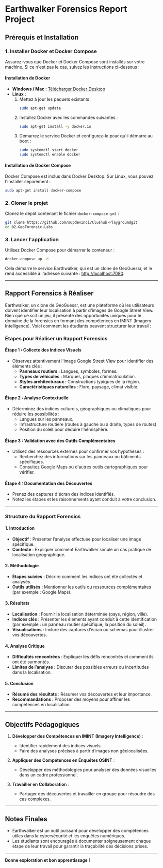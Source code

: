 # Earthwalker Forensics Report Project

## Prérequis et Installation

### 1. Installer Docker et Docker Compose
Assurez-vous que Docker et Docker Compose sont installés sur votre machine. Si ce n'est pas le cas, suivez les instructions ci-dessous :

#### Installation de Docker
- **Windows / Mac** : [Télécharger Docker Desktop](https://www.docker.com/products/docker-desktop/)
- **Linux** :
  1. Mettez à jour les paquets existants :
     ```bash
     sudo apt-get update
     ```
  2. Installez Docker avec les commandes suivantes :
     ```bash
     sudo apt-get install -y docker.io
     ```
  3. Démarrez le service Docker et configurez-le pour qu'il démarre au boot :
     ```bash
     sudo systemctl start docker
     sudo systemctl enable docker
     ```

#### Installation de Docker Compose
Docker Compose est inclus dans Docker Desktop. Sur Linux, vous pouvez l'installer séparément :
```bash
sudo apt-get install docker-compose
```

### 2. Cloner le projet
Clonez le dépôt contenant le fichier `docker-compose.yml` :
```bash
git clone https://github.com/supdevinci/Cluehub-Playgroundgit
cd 02-GeoForensic-Labs
```

### 3. Lancer l'application
Utilisez Docker Compose pour démarrer le conteneur :
```bash
docker-compose up -d
```
Cela démarre le service Earthwalker, qui est un clone de GeoGuessr, et le rend accessible à l'adresse suivante :
[http://localhost:7080](http://localhost:7080).

---

## Rapport Forensics à Réaliser

Earthwalker, un clone de GeoGuessr, est une plateforme où les utilisateurs doivent identifier leur localisation à partir d'images de Google Street View. Bien que ce soit un jeu, il présente des opportunités uniques pour le domaine de la forensics en formant des compétences en IMINT (Imagery Intelligence). Voici comment les étudiants peuvent structurer leur travail :

### Étapes pour Réaliser un Rapport Forensics

#### Étape 1 : Collecte des Indices Visuels
- Observez attentivement l'image Google Street View pour identifier des éléments clés :
  - **Panneaux routiers** : Langues, symboles, formes.
  - **Types de véhicules** : Marques, plaques d'immatriculation.
  - **Styles architecturaux** : Constructions typiques de la région.
  - **Caractéristiques naturelles** : Flore, paysage, climat visible.

#### Étape 2 : Analyse Contextuelle
- Déterminez des indices culturels, géographiques ou climatiques pour réduire les possibilités :
  - Langues sur les panneaux.
  - Infrastructure routière (routes à gauche ou à droite, types de routes).
  - Position du soleil pour déduire l’hémisphère.

#### Étape 3 : Validation avec des Outils Complémentaires
- Utilisez des ressources externes pour confirmer vos hypothèses :
  - Recherchez des informations sur les panneaux ou bâtiments spécifiques.
  - Consultez Google Maps ou d'autres outils cartographiques pour vérifier.

#### Étape 4 : Documentation des Découvertes
- Prenez des captures d'écran des indices identifiés.
- Notez les étapes et les raisonnements ayant conduit à votre conclusion.

---

### Structure du Rapport Forensics

#### 1. Introduction
- **Objectif** : Présenter l’analyse effectuée pour localiser une image spécifique.
- **Contexte** : Expliquer comment Earthwalker simule un cas pratique de localisation géographique.

#### 2. Méthodologie
- **Étapes suivies** : Décrire comment les indices ont été collectés et analysés.
- **Outils utilisés** : Mentionner les outils ou ressources complémentaires (par exemple : Google Maps).

#### 3. Résultats
- **Localisation** : Fournir la localisation déterminée (pays, région, ville).
- **Indices clés** : Présenter les éléments ayant conduit à cette identification (par exemple : un panneau routier spécifique, la position du soleil).
- **Visualisations** : Inclure des captures d’écran ou schémas pour illustrer vos découvertes.

#### 4. Analyse Critique
- **Difficultés rencontrées** : Expliquer les défis rencontrés et comment ils ont été surmontés.
- **Limites de l’analyse** : Discuter des possibles erreurs ou incertitudes dans la localisation.

#### 5. Conclusion
- **Résumé des résultats** : Résumer vos découvertes et leur importance.
- **Recommandations** : Proposer des moyens pour affiner les compétences en localisation.

---

## Objectifs Pédagogiques

1. **Développer des Compétences en IMINT (Imagery Intelligence)** :
   - Identifier rapidement des indices visuels.
   - Faire des analyses précises à partir d’images non géolocalisées.

2. **Appliquer des Compétences en Enquêtes OSINT** :
   - Développer des méthodologies pour analyser des données visuelles dans un cadre professionnel.

3. **Travailler en Collaboration** :
   - Partager des découvertes et travailler en groupe pour résoudre des cas complexes.

---

## Notes Finales
- Earthwalker est un outil puissant pour développer des compétences utiles dans la cybersécurité et les enquêtes numériques.
- Les étudiants sont encouragés à documenter soigneusement chaque étape de leur travail pour garantir la traçabilité des décisions prises.

---

**Bonne exploration et bon apprentissage !**
